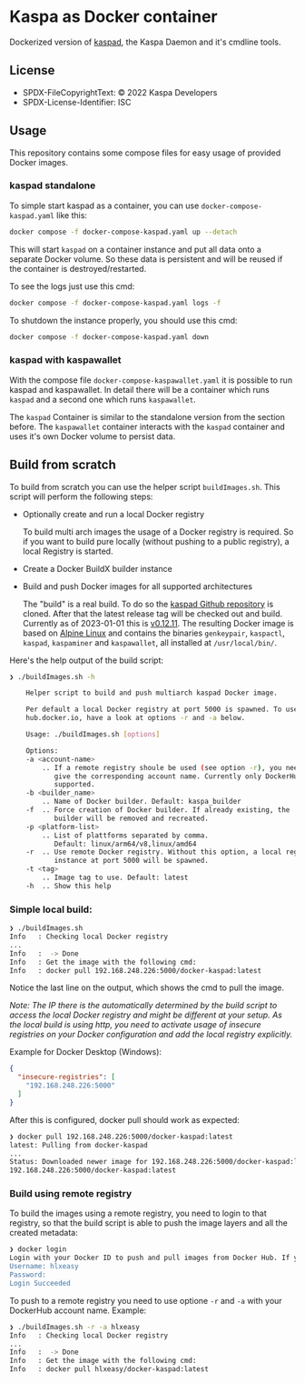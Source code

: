 # Kaspa as Docker container

Dockerized version of [kaspad](https://github.com/kaspanet/kaspad), the Kaspa Daemon and it's cmdline tools.

## License
* SPDX-FileCopyrightText: © 2022 Kaspa Developers
* SPDX-License-Identifier: ISC

## Usage

This repository contains some compose files for easy usage of provided Docker images.

### kaspad standalone

To simple start kaspad as a container, you can use `docker-compose-kaspad.yaml` like this:

```bash
docker compose -f docker-compose-kaspad.yaml up --detach
```

This will start `kaspad` on a container instance and put all data onto a separate Docker volume. So these data is persistent and will be reused if the container is destroyed/restarted.

To see the logs just use this cmd:

```bash
docker compose -f docker-compose-kaspad.yaml logs -f
```

To shutdown the instance properly, you should use this cmd:

```bash
docker compose -f docker-compose-kaspad.yaml down
```

### kaspad with kaspawallet

With the compose file `docker-compose-kaspawallet.yaml` it is possible to run kaspad and kaspawallet. In detail there will be a container which runs `kaspad` and a second one which runs `kaspawallet`.

The `kaspad` Container is similar to the standalone version from the section before. The `kaspawallet` container interacts with the `kaspad` container and uses it's own Docker volume to persist data.

## Build from scratch

To build from scratch you can use the helper script `buildImages.sh`. This script will perform the following steps:

* Optionally create and run a local Docker registry

  To build multi arch images the usage of a Docker registry is required. So if you want to build pure locally (without pushing to a public registry), a local Registry is started.

* Create a Docker BuildX builder instance
* Build and push Docker images for all supported architectures

  The "build" is a real build. To do so the [kaspad Github repository](https://github.com/kaspanet/kaspad) is cloned. After that the latest release tag will be checked out and build. Currently as of 2023-01-01 this is [v0.12.11](https://github.com/kaspanet/kaspad/releases/tag/v0.12.11). The resulting Docker image is based on [Alpine Linux](https://www.alpinelinux.org/) and contains the binaries `genkeypair`, `kaspactl`, `kaspad`, `kaspaminer` and `kaspawallet`, all installed at `/usr/local/bin/`.

Here's the help output of the build script:

```bash
❯ ./buildImages.sh -h

    Helper script to build and push multiarch kaspad Docker image.

    Per default a local Docker registry at port 5000 is spawned. To use
    hub.docker.io, have a look at options -r and -a below.

    Usage: ./buildImages.sh [options]

    Options:
    -a <account-name>
        .. If a remote registry shoule be used (see option -r), you need to
           give the corresponding account name. Currently only DockerHub is
           supported.
    -b <builder_name>
        .. Name of Docker builder. Default: kaspa_builder
    -f  .. Force creation of Docker builder. If already existing, the
           builder will be removed and recreated.
    -p <platform-list>
        .. List of plattforms separated by comma.
           Default: linux/arm64/v8,linux/amd64
    -r  .. Use remote Docker registry. Without this option, a local registry
           instance at port 5000 will be spawned.
    -t <tag>
        .. Image tag to use. Default: latest
    -h  .. Show this help

```

### Simple local build:

```bash
❯ ./buildImages.sh
Info   : Checking local Docker registry
...
Info   :  -> Done
Info   : Get the image with the following cmd:
Info   : docker pull 192.168.248.226:5000/docker-kaspad:latest
```

Notice the last line on the output, which shows the cmd to pull the image.

_Note: The IP there is the automatically determined by the build script to access the local Docker registry and might be different at your setup. As the local build is using http, you need to activate usage of insecure registries on your Docker configuration and add the local registry explicitly._

Example for Docker Desktop (Windows):

```json
{
  "insecure-registries": [
    "192.168.248.226:5000"
  ]
}
```

After this is configured, docker pull should work as expected:

```bash
❯ docker pull 192.168.248.226:5000/docker-kaspad:latest
latest: Pulling from docker-kaspad
...
Status: Downloaded newer image for 192.168.248.226:5000/docker-kaspad:latest
192.168.248.226:5000/docker-kaspad:latest
```



### Build using remote registry

To build the images using a remote registry, you need to login to that registry, so that the build script is able to push the image layers and all the created metadata:
```bash
❯ docker login
Login with your Docker ID to push and pull images from Docker Hub. If you don't have a Docker ID, head over to https://hub.docker.com to create one.
Username: hlxeasy
Password:
Login Succeeded
```

To push to a remote registry you need to use optione `-r` and `-a` with your DockerHub account name. Example:

```bash
❯ ./buildImages.sh -r -a hlxeasy
Info   : Checking local Docker registry
...
Info   :  -> Done
Info   : Get the image with the following cmd:
Info   : docker pull hlxeasy/docker-kaspad:latest
```
